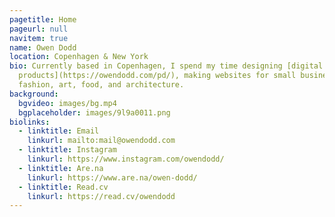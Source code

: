 ```yaml
---
pagetitle: Home
pageurl: null
navitem: true
name: Owen Dodd
location: Copenhagen & New York
bio: Currently based in Copenhagen, I spend my time designing [digital
  products](https://owendodd.com/pd/), making websites for small businesses in
  fashion, art, food, and architecture.
background:
  bgvideo: images/bg.mp4
  bgplaceholder: images/9l9a0011.png
biolinks:
  - linktitle: Email
    linkurl: mailto:mail@owendodd.com
  - linktitle: Instagram
    linkurl: https://www.instagram.com/owendodd/
  - linktitle: Are.na
    linkurl: https://www.are.na/owen-dodd/
  - linktitle: Read.cv
    linkurl: https://read.cv/owendodd
---
```

